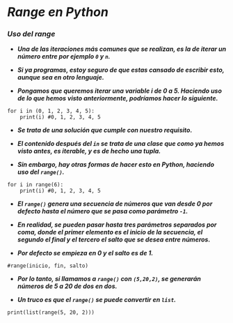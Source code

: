 # **_Range en Python_**

### **_Uso del range_**

- **_Una de las iteraciones más comunes que se realizan, es la de iterar un número entre por ejemplo ```0``` y ```n```._**
  
- **_Si ya programas, estoy seguro de que estas cansado de escribir esto, aunque sea en otro lenguaje._**
  
- **_Pongamos que queremos iterar una variable i de 0 a 5. Haciendo uso de lo que hemos visto anteriormente, podríamos hacer lo siguiente._**
  
```  
for i in (0, 1, 2, 3, 4, 5):
    print(i) #0, 1, 2, 3, 4, 5
```

- **_Se trata de una solución que cumple con nuestro requisito._**
  
- **_El contenido después del ```in``` se trata de una clase que como ya hemos visto antes, es iterable, y es de hecho una tupla._**
  
- **_Sin embargo, hay otras formas de hacer esto en Python, haciendo uso del ```range()```._**

```
for i in range(6):
    print(i) #0, 1, 2, 3, 4, 5
```

- **_El ```range()``` genera una secuencia de números que van desde 0 por defecto hasta el número que se pasa como parámetro ```-1```._**
  
- **_En realidad, se pueden pasar hasta tres parámetros separados por coma, donde el primer elemento es el inicio de la secuencia, el segundo el final y el tercero el salto que se desea entre números._**
  
- **_Por defecto se empieza en 0 y el salto es de 1._**

```
#range(inicio, fin, salto)
```

- **_Por lo tanto, si llamamos a ```range()``` con ```(5,20,2)```, se generarán números de 5 a 20 de dos en dos._**
  
- **_Un truco es que el ```range()``` se puede convertir en ```list```._**
```
print(list(range(5, 20, 2)))
